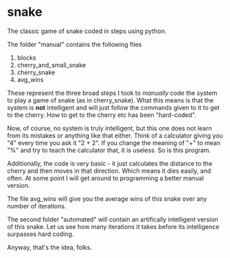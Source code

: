 # snake
The classic game of snake coded in steps using python.

The folder "manual" contains the following files

1. blocks
2. cherry_and_small_snake
3. cherry_snake
4. avg_wins

These represent the three broad steps I took to *manually* code the system to play a game of snake (as in cherry_snake). What this means is that the system is **not** intelligent and will just follow the commands given to it to get to the cherry. How to get to the cherry etc has been "hard-coded".

Now, of course, no system is truly intelligent, but this one does not learn from its mistakes or anything like that either. Think of a calculator giving you "4" every time you ask it "2 + 2". If you change the meaning of "+" to mean "%" and try to teach the calculator that, it is useless. So is this program.

Additionally, the code is very basic - it just calculates the distance to the cherry and then moves in that direction. Which means it dies easily, and often. At some point I will get around to programming a better manual version.

The file avg_wins will give you the average wins of this snake over any number of iterations.

The second folder "automated" will contain an artifically intelligent version of this snake. Let us see how many iterations it takes before its intelligence surpasses hard coding.

Anyway, that's the idea, folks.
